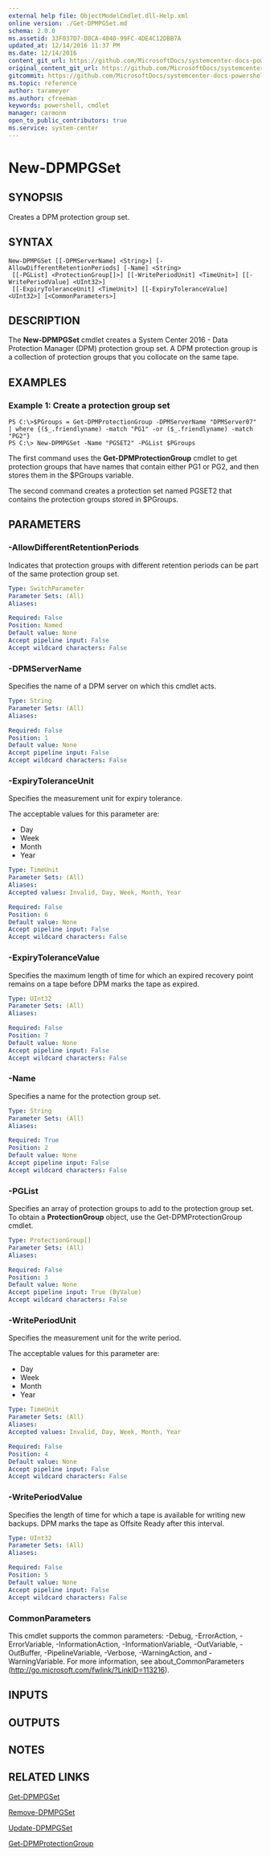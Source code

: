 ```yaml
---
external help file: ObjectModelCmdlet.dll-Help.xml
online version: ./Get-DPMPGSet.md
schema: 2.0.0
ms.assetid: 33F037D7-D8CA-4040-99FC-4DE4C12DBB7A
updated_at: 12/14/2016 11:37 PM
ms.date: 12/14/2016
content_git_url: https://github.com/MicrosoftDocs/systemcenter-docs-powershell/blob/master/systemcenter-cmdlets/SystemCenter2016/DataProtectionManager/v1/New-DPMPGSet.md
original_content_git_url: https://github.com/MicrosoftDocs/systemcenter-docs-powershell/blob/master/systemcenter-cmdlets/SystemCenter2016/DataProtectionManager/v1/New-DPMPGSet.md
gitcommit: https://github.com/MicrosoftDocs/systemcenter-docs-powershell/blob/ddd0fefc9adaabb9394eb6c21b33370913d1830d/systemcenter-cmdlets/SystemCenter2016/DataProtectionManager/v1/New-DPMPGSet.md
ms.topic: reference
author: tarameyer
ms.author: cfreeman
keywords: powershell, cmdlet
manager: carmonm
open_to_public_contributors: true
ms.service: system-center
---
```


# New-DPMPGSet

## SYNOPSIS
Creates a DPM protection group set.

## SYNTAX

```
New-DPMPGSet [[-DPMServerName] <String>] [-AllowDifferentRetentionPeriods] [-Name] <String>
 [[-PGList] <ProtectionGroup[]>] [[-WritePeriodUnit] <TimeUnit>] [[-WritePeriodValue] <UInt32>]
 [[-ExpiryToleranceUnit] <TimeUnit>] [[-ExpiryToleranceValue] <UInt32>] [<CommonParameters>]
```

## DESCRIPTION
The **New-DPMPGSet** cmdlet creates a System Center 2016 - Data Protection Manager (DPM) protection group set.
A DPM protection group is a collection of protection groups that you collocate on the same tape.

## EXAMPLES

### Example 1: Create a protection group set
```
PS C:\>$PGroups = Get-DPMProtectionGroup -DPMServerName "DPMServer07" | where {($_.friendlyname) -match "PG1" -or ($_.friendlyname) -match "PG2"} 
PS C:\> New-DPMPGSet -Name "PGSET2" -PGList $PGroups
```

The first command uses the **Get-DPMProtectionGroup** cmdlet to get protection groups that have names that contain either PG1 or PG2, and then stores them in the $PGroups variable.

The second command creates a protection set named PGSET2 that contains the protection groups stored in $PGroups.

## PARAMETERS

### -AllowDifferentRetentionPeriods
Indicates that protection groups with different retention periods can be part of the same protection group set.

```yaml
Type: SwitchParameter
Parameter Sets: (All)
Aliases: 

Required: False
Position: Named
Default value: None
Accept pipeline input: False
Accept wildcard characters: False
```

### -DPMServerName
Specifies the name of a DPM server on which this cmdlet acts.

```yaml
Type: String
Parameter Sets: (All)
Aliases: 

Required: False
Position: 1
Default value: None
Accept pipeline input: False
Accept wildcard characters: False
```

### -ExpiryToleranceUnit
Specifies the measurement unit for expiry tolerance.

The acceptable values for this parameter are:

- Day 
- Week 
- Month 
- Year

```yaml
Type: TimeUnit
Parameter Sets: (All)
Aliases: 
Accepted values: Invalid, Day, Week, Month, Year

Required: False
Position: 6
Default value: None
Accept pipeline input: False
Accept wildcard characters: False
```

### -ExpiryToleranceValue
Specifies the maximum length of time for which an expired recovery point remains on a tape before DPM marks the tape as expired.

```yaml
Type: UInt32
Parameter Sets: (All)
Aliases: 

Required: False
Position: 7
Default value: None
Accept pipeline input: False
Accept wildcard characters: False
```

### -Name
Specifies a name for the protection group set.

```yaml
Type: String
Parameter Sets: (All)
Aliases: 

Required: True
Position: 2
Default value: None
Accept pipeline input: False
Accept wildcard characters: False
```

### -PGList
Specifies an array of protection groups to add to the protection group set.
To obtain a **ProtectionGroup** object, use the Get-DPMProtectionGroup cmdlet.

```yaml
Type: ProtectionGroup[]
Parameter Sets: (All)
Aliases: 

Required: False
Position: 3
Default value: None
Accept pipeline input: True (ByValue)
Accept wildcard characters: False
```

### -WritePeriodUnit
Specifies the measurement unit for the write period.

The acceptable values for this parameter are:

- Day 
- Week 
- Month 
- Year

```yaml
Type: TimeUnit
Parameter Sets: (All)
Aliases: 
Accepted values: Invalid, Day, Week, Month, Year

Required: False
Position: 4
Default value: None
Accept pipeline input: False
Accept wildcard characters: False
```

### -WritePeriodValue
Specifies the length of time for which a tape is available for writing new backups.
DPM marks the tape as Offsite Ready after this interval.

```yaml
Type: UInt32
Parameter Sets: (All)
Aliases: 

Required: False
Position: 5
Default value: None
Accept pipeline input: False
Accept wildcard characters: False
```

### CommonParameters
This cmdlet supports the common parameters: -Debug, -ErrorAction, -ErrorVariable, -InformationAction, -InformationVariable, -OutVariable, -OutBuffer, -PipelineVariable, -Verbose, -WarningAction, and -WarningVariable. For more information, see about_CommonParameters (http://go.microsoft.com/fwlink/?LinkID=113216).

## INPUTS

## OUTPUTS

## NOTES

## RELATED LINKS

[Get-DPMPGSet](xref:SystemCenter2016/DataProtectionManager/v1/Get-DPMPGSet.md)

[Remove-DPMPGSet](xref:SystemCenter2016/DataProtectionManager/v1/Remove-DPMPGSet.md)

[Update-DPMPGSet](xref:SystemCenter2016/DataProtectionManager/v1/Update-DPMPGSet.md)

[Get-DPMProtectionGroup](xref:SystemCenter2016/DataProtectionManager/v1/Get-DPMProtectionGroup.md)

